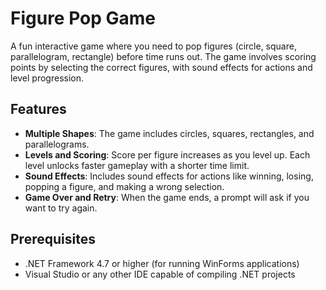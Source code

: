 # Figure Pop Game

A fun interactive game where you need to pop figures (circle, square, parallelogram, rectangle) before time runs out. The game involves scoring points by selecting the correct figures, with sound effects for actions and level progression.

## Features
- **Multiple Shapes**: The game includes circles, squares, rectangles, and parallelograms.
- **Levels and Scoring**: Score per figure increases as you level up. Each level unlocks faster gameplay with a shorter time limit.
- **Sound Effects**: Includes sound effects for actions like winning, losing, popping a figure, and making a wrong selection.
- **Game Over and Retry**: When the game ends, a prompt will ask if you want to try again.

## Prerequisites

- .NET Framework 4.7 or higher (for running WinForms applications)
- Visual Studio or any other IDE capable of compiling .NET projects

